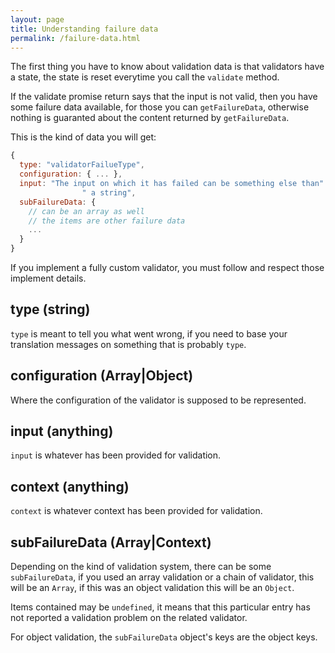 ```yaml
---
layout: page
title: Understanding failure data
permalink: /failure-data.html
---
```


The first thing you have to know about validation data is that validators have a
state, the state is reset everytime you call the `validate` method.

If the validate promise return says that the input is not valid, then you have
some failure data available, for those you can `getFailureData`, otherwise
nothing is guaranted about the content returned by `getFailureData`.

This is the kind of data you will get:

~~~javascript
{
  type: "validatorFailueType",
  configuration: { ... },
  input: "The input on which it has failed can be something else than" +
                " a string",
  subFailureData: {
    // can be an array as well
    // the items are other failure data
    ...
  }
}
~~~

If you implement a fully custom validator, you must follow and respect those
implement details.

type (string)
---

`type` is meant to tell you what went wrong, if you need to base your translation
messages on something that is probably `type`.

configuration (Array|Object)
---

Where the configuration of the validator is supposed to be represented.

input (anything)
---

`input` is whatever has been provided for validation.

context (anything)
---

`context` is whatever context has been provided for validation.

subFailureData (Array|Context)
---

Depending on the kind of validation system, there can be some `subFailureData`,
if you used an array validation or a chain of validator, this will be an
`Array`, if this was an object validation this will be an `Object`.

Items contained may be `undefined`, it means that this particular entry has not
reported a validation problem on the related validator.

For object validation, the `subFailureData` object's keys are the object keys.
